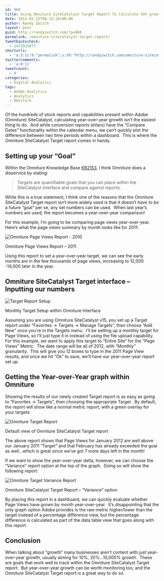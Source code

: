 ```yaml
---
id: 960
title: Using Omniture SiteCatalyst Target Report To Calculate YOY growth
date: 2012-02-22T08:15:18+00:00
author: Randy Zwitch
layout: post
guid: http://randyzwitch.com/?p=960
permalink: /omniture-sitecatalyst-target-report/
tweetbackscheck:
  - 1472925877
shorturls:
  - 'a:3:{s:9:"permalink";s:59:"http://randyzwitch.com/omniture-sitecatalyst-target-report/";s:7:"tinyurl";s:26:"http://tinyurl.com/84khlee";s:4:"isgd";s:19:"http://is.gd/GfGNxm";}'
twittercomments:
  - 'a:0:{}'
tweetcount:
  - 0
categories:
  - Digital Analytics
tags:
  - Adobe Analytics
  - Analytics
  - Omniture
---
```

Of the hundreds of stock reports and capabilities present within Adobe (Omniture) SiteCatalyst, calculating year-over-year growth isn&#8217;t the easiest thing to do.  And while conversion reports (eVars) have the &#8220;Compare Dates&#8221; functionality within the calendar menu, we can&#8217;t quickly plot the difference between two time periods within a dashboard.  This is where the Omniture SiteCatalyst Target report comes in handy.

<!--more-->

## Setting up your &#8220;Goal&#8221;

Within the Omniture Knowledge Base <a href="https://omniture-help.custhelp.com/app/answers/detail/a_id/2153/kw/targets" target="_blank">KB2153</a>, I think Omniture does a disservice by stating:

> _Targets_ are quantifiable goals that you can place within the SiteCatalyst interface and compare against reports.

While this is a true statement, I think one of the reasons that the Omniture SiteCatalyst Target report isn&#8217;t more widely used is that it doesn&#8217;t _have to be_ a future &#8220;goal&#8221; per se, any set numbers can be used.  When last year&#8217;s numbers are used, the report becomes a year-over-year comparison!

For this example, I&#8217;m going to be comparing page views year-over-year.  Here&#8217;s what the page views summary by month looks like for 2011:

<div id="attachment_967" style="width: 849px" class="wp-caption aligncenter">
  <img class="size-full wp-image-967" title="omniture-page-views-report" src="http://i2.wp.com/randyzwitch.com/wp-content/uploads/2012/02/omniture-page-views-report.png?fit=839%2C287" alt="Omniture Page Views Report - 2010" srcset="http://i2.wp.com/randyzwitch.com/wp-content/uploads/2012/02/omniture-page-views-report.png?w=839 839w, http://i2.wp.com/randyzwitch.com/wp-content/uploads/2012/02/omniture-page-views-report.png?resize=150%2C51 150w, http://i2.wp.com/randyzwitch.com/wp-content/uploads/2012/02/omniture-page-views-report.png?resize=300%2C102 300w, http://i2.wp.com/randyzwitch.com/wp-content/uploads/2012/02/omniture-page-views-report.png?resize=500%2C171 500w" sizes="(max-width: 839px) 100vw, 839px" data-recalc-dims="1" />
  
  <p class="wp-caption-text">
    Omniture Page Views Report &#8211; 2011
  </p>
</div>

Using this report to set a year-over-year target, we can see the early months are in the few thousands of page views, increasing to 12,000 -14,000 later in the year.

## Omniture SiteCatalyst Target interface &#8211; Inputting our numbers

<div id="attachment_971" style="width: 354px" class="wp-caption alignright">
  <img class=" wp-image-971 " title="Screen Shot 2012-02-22 at 7.49.46 AM" src="http://i1.wp.com/randyzwitch.com/wp-content/uploads/2012/02/Screen-Shot-2012-02-22-at-7.49.46-AM.png?resize=344%2C285" alt="Target Report Setup" srcset="http://i1.wp.com/randyzwitch.com/wp-content/uploads/2012/02/Screen-Shot-2012-02-22-at-7.49.46-AM.png?w=573 573w, http://i1.wp.com/randyzwitch.com/wp-content/uploads/2012/02/Screen-Shot-2012-02-22-at-7.49.46-AM.png?resize=150%2C124 150w, http://i1.wp.com/randyzwitch.com/wp-content/uploads/2012/02/Screen-Shot-2012-02-22-at-7.49.46-AM.png?resize=300%2C248 300w, http://i1.wp.com/randyzwitch.com/wp-content/uploads/2012/02/Screen-Shot-2012-02-22-at-7.49.46-AM.png?resize=361%2C300 361w" sizes="(max-width: 344px) 100vw, 344px" data-recalc-dims="1" />
  
  <p class="wp-caption-text">
    Monthly Target Setup within Omniture Interface
  </p>
</div>

Assuming you are using Omniture SiteCatalyst v15, you set up a Target report under &#8220;Favorites -> Targets -> Manage Targets&#8221;, then choose &#8220;Add New&#8221; once you&#8217;re in the Targets menu.  I&#8217;ll be setting up a monthly target for Page Views, so I&#8217;ll just type it in instead of using the file upload capability.  For this example, we want to apply this target to &#8220;Entire Site&#8221; for the &#8220;Page Views&#8221; Metric.  The date range will be all of 2012, with &#8220;Monthly&#8221; granularity.  This will give you 12 boxes to type in the 2011 Page View results, and once we hit &#8220;Ok&#8221; to save, we&#8217;ll have our year-over-year report set up.

## Getting the Year-over-Year graph within Omniture

Showing the results of our newly created Target report is as easy as going to &#8220;Favorites -> Targets&#8221;, then choosing the appropriate Target.  By default, the report will show like a normal metric report, with a green overlay for your targets:

<div id="attachment_977" style="width: 849px" class="wp-caption aligncenter">
  <img class="size-full wp-image-977" title="Omniture-target-report-default" src="http://i0.wp.com/randyzwitch.com/wp-content/uploads/2012/02/Omniture-target-report-default.png?fit=839%2C287" alt="Omniture Target Report" srcset="http://i0.wp.com/randyzwitch.com/wp-content/uploads/2012/02/Omniture-target-report-default.png?w=839 839w, http://i0.wp.com/randyzwitch.com/wp-content/uploads/2012/02/Omniture-target-report-default.png?resize=150%2C51 150w, http://i0.wp.com/randyzwitch.com/wp-content/uploads/2012/02/Omniture-target-report-default.png?resize=300%2C102 300w, http://i0.wp.com/randyzwitch.com/wp-content/uploads/2012/02/Omniture-target-report-default.png?resize=500%2C171 500w" sizes="(max-width: 839px) 100vw, 839px" data-recalc-dims="1" />
  
  <p class="wp-caption-text">
    Default view of Omniture SiteCatalyst Target report
  </p>
</div>

The above report shows that Page Views for January 2012 are well above our January 2011 &#8220;Target&#8221; and that February has already exceeded the goal as well&#8230;which is great since we&#8217;ve got 7 more days left in the month!

If we want to show the year-over-year delta, however, we can choose the &#8220;Variance&#8221; report option at the top of the graph.  Doing so will show the following report:

<div id="attachment_978" style="width: 849px" class="wp-caption aligncenter">
  <img class="size-full wp-image-978" title="omniture-target-variance" src="http://i0.wp.com/randyzwitch.com/wp-content/uploads/2012/02/omniture-target-variance.png?fit=839%2C287" alt="Omniture Target Variance Report" srcset="http://i0.wp.com/randyzwitch.com/wp-content/uploads/2012/02/omniture-target-variance.png?w=839 839w, http://i0.wp.com/randyzwitch.com/wp-content/uploads/2012/02/omniture-target-variance.png?resize=150%2C51 150w, http://i0.wp.com/randyzwitch.com/wp-content/uploads/2012/02/omniture-target-variance.png?resize=300%2C102 300w, http://i0.wp.com/randyzwitch.com/wp-content/uploads/2012/02/omniture-target-variance.png?resize=500%2C171 500w" sizes="(max-width: 839px) 100vw, 839px" data-recalc-dims="1" />
  
  <p class="wp-caption-text">
    Omniture SiteCatalyst Target Report &#8211; &#8220;Variance&#8221; option
  </p>
</div>

By placing this report in a dashboard, we can quickly evaluate whether Page Views have grown by month year-over-year.  It&#8217;s disappointing that the only graph option Adobe provides is the raw metric higher/lower than the target instead of a percentage difference view, but the percentage difference is calculated as part of the data table view that goes along with this report.
  

  


## Conclusion

When talking about &#8220;growth&#8221; many businesses aren&#8217;t content with just year-over-year growth, usually aiming for 10%, 20%&#8230;10,000% growth.  These are goals that work well to track within the Omniture SiteCatalyst Target report.  But year-over-year growth can be worth monitoring too, and the Omniture SiteCatalyst Target report is a great way to do so.